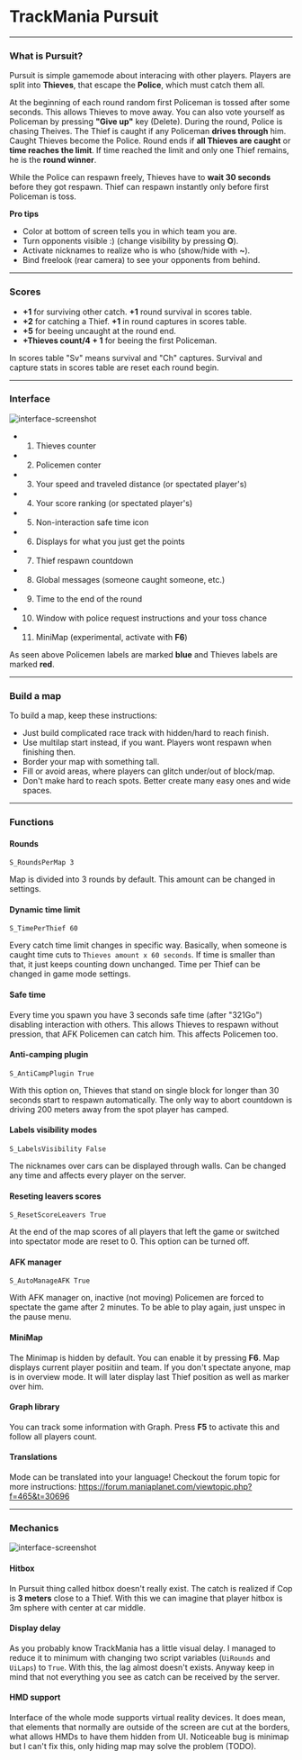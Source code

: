 # TrackMania Pursuit

---

### What is Pursuit?
Pursuit is simple gamemode about interacing with other players. Players are split into **Thieves**, that escape the **Police**, which must catch them all.

At the beginning of each round random first Policeman is tossed after some seconds. This allows Thieves to move away. You can also vote yourself as Policeman by pressing **"Give up"** key (Delete). During the round, Police is chasing Theives. The Thief is caught if any Policeman **drives through** him. Caught Thieves become the Police. Round ends if **all Thieves are caught** or **time reaches the limit**. If time reached the limit and only one Thief remains, he is the **round winner**.

While the Police can respawn freely, Thieves have to **wait 30 seconds** before they got respawn. Thief can respawn instantly only before first Policeman is toss.

**Pro tips**
* Color at bottom of screen tells you in which team you are.
* Turn opponents visible :) (change visibility by pressing **O**).
* Activate nicknames to realize who is who (show/hide with **~**).
* Bind freelook (rear camera) to see your opponents from behind.

---

### Scores

* **+1** for surviving other catch. **+1** round survival in scores table.
* **+2** for catching a Thief. **+1** in round captures in scores table.
* **+5** for beeing uncaught at the round end.
* **+Thieves count/4 + 1** for beeing the first Policeman.

In scores table "Sv" means survival and "Ch" captures. Survival and capture stats in scores table are reset each round begin.

---

### Interface
![interface-screenshot](http://dominolink.aq.pl/common/instruction.jpg)
* 1. Thieves counter
* 2. Policemen conter
* 3. Your speed and traveled distance (or spectated player's)
* 4. Your score ranking (or spectated player's)
* 5. Non-interaction safe time icon
* 6. Displays for what you just get the points
* 7. Thief respawn countdown
* 8. Global messages (someone caught someone, etc.)
* 9. Time to the end of the round
* 10. Window with police request instructions and your toss chance
* 11. MiniMap (experimental, activate with **F6**)

As seen above Policemen labels are marked **blue** and Thieves labels are marked **red**.

---

### Build a map

To build a map, keep these instructions:
* Just build complicated race track with hidden/hard to reach finish.
* Use multilap start instead, if you want. Players wont respawn when finishing then.
* Border your map with something tall.
* Fill or avoid areas, where players can glitch under/out of block/map.
* Don't make hard to reach spots. Better create many easy ones and wide spaces.

---

### Functions

#### Rounds
`S_RoundsPerMap 3`

Map is divided into 3 rounds by default. This amount can be changed in settings.

#### Dynamic time limit
`S_TimePerThief 60`

Every catch time limit changes in specific way. Basically, when someone is caught time cuts to `Thieves amount x 60 seconds`. If time is smaller than that, it just keeps counting down unchanged. Time per Thief can be changed in game mode settings.

#### Safe time
Every time you spawn you have 3 seconds safe time (after "321Go") disabling interaction with others. This allows Thieves to respawn without pression, that AFK Policemen can catch him. This affects Policemen too.

#### Anti-camping plugin
`S_AntiCampPlugin True`

With this option on, Thieves that stand on single block for longer than 30 seconds start to respawn automatically. The only way to abort countdown is driving 200 meters away from the spot player has camped.

#### Labels visibility modes
`S_LabelsVisibility False`

The nicknames over cars can be displayed through walls. Can be changed any time and affects every player on the server.

#### Reseting leavers scores
`S_ResetScoreLeavers True`

At the end of the map scores of all players that left the game or switched into spectator mode are reset to 0. This option can be turned off.

#### AFK manager
`S_AutoManageAFK True`

With AFK manager on, inactive (not moving) Policemen are forced to spectate the game after 2 minutes. To be able to play again, just unspec in the pause menu.

#### MiniMap
The Minimap is hidden by default. You can enable it by pressing **F6**. Map displays current player positiin and team. If you don't spectate anyone, map is in overview mode. It will later display last Thief position as well as marker over him.

#### Graph library
You can track some information with Graph. Press **F5** to activate this and follow all players count.

#### Translations
Mode can be translated into your language! Checkout the forum topic for more instructions:
https://forum.maniaplanet.com/viewtopic.php?f=465&t=30696

---

### Mechanics
![interface-screenshot](http://dominolink.aq.pl/common/pursuit-playerhitbox.jpg)
#### Hitbox
In Pursuit thing called hitbox doesn't really exist. The catch is realized if Cop is **3 meters** close to a Thief. With this we can imagine that player hitbox is 3m sphere with center at car middle.

#### Display delay
As you probably know TrackMania has a little visual delay. I managed to reduce it to minimum with changing two script variables (`UiRounds` and `UiLaps`) to `True`. With this, the lag almost doesn't exists. Anyway keep in mind that not everything you see as catch can be received by the server.

#### HMD support
Interface of the whole mode supports virtual reality devices. It does mean, that elements that normally are outside of the screen are cut at the borders, what allows HMDs to have them hidden from UI. Noticeable bug is minimap but I can't fix this, only hiding map may solve the problem (TODO).
